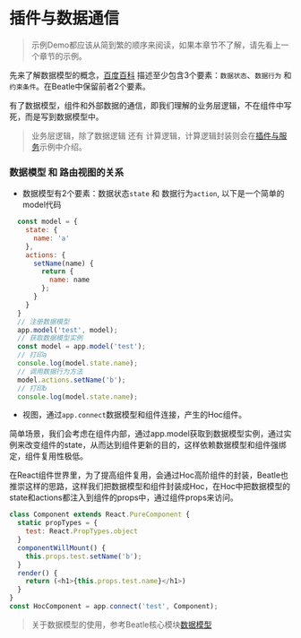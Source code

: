 # 插件与数据通信

> 示例Demo都应该从简到繁的顺序来阅读，如果本章节不了解，请先看上一个章节的示例。

先来了解数据模型的概念，[百度百科](https://baike.baidu.com/item/%E6%95%B0%E6%8D%AE%E6%A8%A1%E5%9E%8B/1305623?fr=aladdin) 描述至少包含3个要素：`数据状态`、`数据行为` 和 `约束条件`。在Beatle中保留前者2个要素。

有了数据模型，组件和外部数据的通信，即我们理解的业务层逻辑，不在组件中写死，而是写到数据模型中。

> 业务层逻辑，除了数据逻辑 还有 计算逻辑，计算逻辑封装则会在[插件与服务](/beatle-projects/single/service)示例中介绍。

### 数据模型 和 路由视图的关系

+ 数据模型有2个要素：数据状态`state` 和 数据行为`action`, 以下是一个简单的model代码
```javascript
  const model = {
    state: {
      name: 'a'
    },
    actions: {
      setName(name) {
        return {
          name: name
        };
      }
    }
  }
  // 注册数据模型
  app.model('test', model);
  // 获取数据模型实例
  const model = app.model('test');
  // 打印a
  console.log(model.state.name);
  // 调用数据行为方法
  model.actions.setName('b');
  // 打印b
  console.log(model.state.name);
```
+ 视图，通过`app.connect`数据模型和组件连接，产生的Hoc组件。

简单场景，我们会考虑在组件内部，通过app.model获取到数据模型实例，通过实例来改变组件的state，从而达到组件更新的目的，这样依赖数据模型和组件强绑定，组件复用性极低。

在React组件世界里，为了提高组件复用，会通过Hoc高阶组件的封装，Beatle也推崇这样的思路，这样我们把数据模型和组件封装成Hoc，在Hoc中把数据模型的state和actions都注入到组件的props中，通过组件props来访问。

```javascript
class Component extends React.PureComponent {
  static propTypes = {
    test: React.PropTypes.object
  }
  componentWillMount() {
    this.props.test.setName('b');
  }
  render() {
    return (<h1>{this.props.test.name}</h1>)
  }
}
const HocComponent = app.connect('test', Component);
```

> 关于数据模型的使用，参考Beatle核心模块[数据模型](/beatle-projects/core/model)